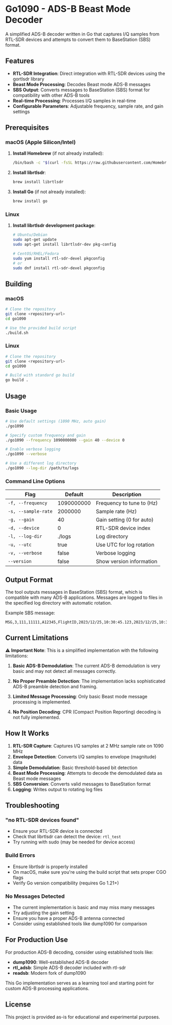 # Go1090 - ADS-B Beast Mode Decoder

A simplified ADS-B decoder written in Go that captures I/Q samples from RTL-SDR devices and attempts to convert them to BaseStation (SBS) format.

## Features

- **RTL-SDR Integration**: Direct integration with RTL-SDR devices using the gortlsdr library
- **Beast Mode Processing**: Decodes Beast mode ADS-B messages  
- **SBS Output**: Converts messages to BaseStation (SBS) format for compatibility with other ADS-B tools
- **Real-time Processing**: Processes I/Q samples in real-time
- **Configurable Parameters**: Adjustable frequency, sample rate, and gain settings

## Prerequisites

### macOS (Apple Silicon/Intel)

1. **Install Homebrew** (if not already installed):
   ```bash
   /bin/bash -c "$(curl -fsSL https://raw.githubusercontent.com/Homebrew/install/HEAD/install.sh)"
   ```

2. **Install librtlsdr**:
   ```bash
   brew install librtlsdr
   ```

3. **Install Go** (if not already installed):
   ```bash
   brew install go
   ```

### Linux

1. **Install librtlsdr development package**:
   ```bash
   # Ubuntu/Debian
   sudo apt-get update
   sudo apt-get install librtlsdr-dev pkg-config

   # CentOS/RHEL/Fedora
   sudo yum install rtl-sdr-devel pkgconfig
   # or
   sudo dnf install rtl-sdr-devel pkgconfig
   ```

## Building

### macOS
```bash
# Clone the repository
git clone <repository-url>
cd go1090

# Use the provided build script
./build.sh
```

### Linux
```bash
# Clone the repository
git clone <repository-url>
cd go1090

# Build with standard go build
go build .
```

## Usage

### Basic Usage
```bash
# Use default settings (1090 MHz, auto gain)
./go1090

# Specify custom frequency and gain
./go1090 --frequency 1090000000 --gain 40 --device 0

# Enable verbose logging
./go1090 --verbose

# Use a different log directory
./go1090 --log-dir /path/to/logs
```

### Command Line Options

| Flag | Default | Description |
|------|---------|-------------|
| `-f, --frequency` | 1090000000 | Frequency to tune to (Hz) |
| `-s, --sample-rate` | 2000000 | Sample rate (Hz) |
| `-g, --gain` | 40 | Gain setting (0 for auto) |
| `-d, --device` | 0 | RTL-SDR device index |
| `-l, --log-dir` | ./logs | Log directory |
| `-u, --utc` | true | Use UTC for log rotation |
| `-v, --verbose` | false | Verbose logging |
| `--version` | false | Show version information |

## Output Format

The tool outputs messages in BaseStation (SBS) format, which is compatible with many ADS-B applications. Messages are logged to files in the specified log directory with automatic rotation.

Example SBS message:
```
MSG,3,111,11111,A12345,FlightID,2023/12/25,10:30:45.123,2023/12/25,10:30:45.123,UAL123,35000,450,180,40.7128,-74.0060,0,0400,0,0,0,0
```

## Current Limitations

⚠️ **Important Note**: This is a simplified implementation with the following limitations:

1. **Basic ADS-B Demodulation**: The current ADS-B demodulation is very basic and may not detect all messages correctly.

2. **No Proper Preamble Detection**: The implementation lacks sophisticated ADS-B preamble detection and framing.

3. **Limited Message Processing**: Only basic Beast mode message processing is implemented.

4. **No Position Decoding**: CPR (Compact Position Reporting) decoding is not fully implemented.

## How It Works

1. **RTL-SDR Capture**: Captures I/Q samples at 2 MHz sample rate on 1090 MHz
2. **Envelope Detection**: Converts I/Q samples to envelope (magnitude) data
3. **Simple Demodulation**: Basic threshold-based bit detection
4. **Beast Mode Processing**: Attempts to decode the demodulated data as Beast mode messages
5. **SBS Conversion**: Converts valid messages to BaseStation format
6. **Logging**: Writes output to rotating log files

## Troubleshooting

### "no RTL-SDR devices found"
- Ensure your RTL-SDR device is connected
- Check that librtlsdr can detect the device: `rtl_test`
- Try running with sudo (may be needed for device access)

### Build Errors
- Ensure librtlsdr is properly installed
- On macOS, make sure you're using the build script that sets proper CGO flags
- Verify Go version compatibility (requires Go 1.21+)

### No Messages Detected
- The current implementation is basic and may miss many messages
- Try adjusting the gain setting
- Ensure you have a proper ADS-B antenna connected
- Consider using established tools like dump1090 for comparison

## For Production Use

For production ADS-B decoding, consider using established tools like:
- **dump1090**: Well-established ADS-B decoder
- **rtl_adsb**: Simple ADS-B decoder included with rtl-sdr
- **readsb**: Modern fork of dump1090

This Go implementation serves as a learning tool and starting point for custom ADS-B processing applications.

## License

This project is provided as-is for educational and experimental purposes. 